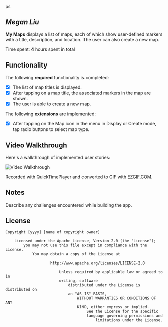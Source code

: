 ps 

## *Megan Liu*

**My Maps** displays a list of maps, each of which show user-defined markers
with a title, description, and location. The user can also create a new map. 

Time spent: **4** hours spent in total

## Functionality 

The following **required** functionality is completed:

* [x] The list of map titles is displayed.
* [x] After tapping on a map title, the associated markers in the map are shown.
* [x] The user is able to create a new map.

The following **extensions** are implemented:

* [x] After tapping on the Map icon in the menu in Display or Create mode, 
    tap radio buttons to select map type.

## Video Walkthrough

Here's a walkthrough of implemented user stories:

<img src='https://i.imgur.com/a59xhXQ.mp4' title='Video
Walkthrough' width='' alt='Video Walkthrough' />

Recorded with QuickTimePlayer and converted to GIF with
[EZGIF.COM](https://ezgif.com/).

## Notes

Describe any challenges encountered while building the app.

## License

    Copyright [yyyy] [name of copyright owner]

        Licensed under the Apache License, Version 2.0 (the "License");
            you may not use this file except in compliance with the License.
                You may obtain a copy of the License at

                        http://www.apache.org/licenses/LICENSE-2.0

                            Unless required by applicable law or agreed to in
                            writing, software
                                distributed under the License is distributed on
                                an "AS IS" BASIS,
                                    WITHOUT WARRANTIES OR CONDITIONS OF ANY
                                    KIND, either express or implied.
                                        See the License for the specific
                                        language governing permissions and
                                            limitations under the License.
